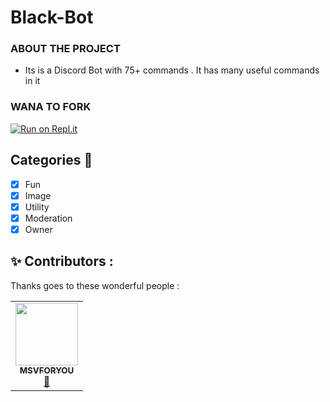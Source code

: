 # Black-Bot

###   ABOUT THE PROJECT

-   Its is a Discord Bot with 75+ commands . It has many useful commands in it

###   WANA TO FORK

[![Run on Repl.it](https://replit.com/badge/github/Black-Devolopers/Black-Bot)](https://replit.com/@saivarshithsunn/BEST-MOD-AND-FUN-BOT)

## Categories 📑
- [x] Fun
- [x] Image
- [x] Utility
- [X] Moderation
- [X] Owner

## ✨ Contributors :


Thanks goes to these wonderful people :

<!-- ALL-CONTRIBUTORS-LIST:START - Do not remove or modify this section -->
<!-- prettier-ignore-start -->
<!-- markdownlint-disable -->

<table>
  <tr>
     <td align="center"><a href="https://github.com/DeltaCoderr"><img src="https://avatars.githubusercontent.com/u/78690237?v=4" width="100px;" alt=""/><br /><sub><b>MSVFORYOU</b></sub></a><br /><a href="https://github.com/MSVFORYOU" title="Owner">👑</a></td>
     
     
  </tr>
  
</table>
